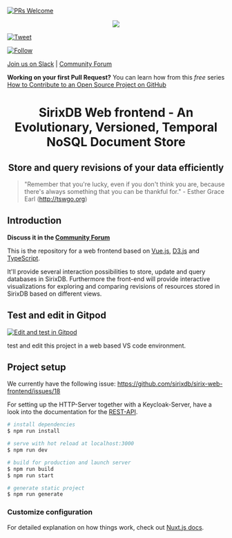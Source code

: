 [![PRs Welcome](https://img.shields.io/badge/PRs-welcome-brightgreen.svg?style=flat-square)](http://makeapullrequest.com)

<p align="center"><img src="https://raw.githubusercontent.com/sirixdb/sirix/master/logo.png"/></p>

[![Tweet](https://img.shields.io/twitter/url/http/shields.io.svg?style=social)](https://twitter.com/intent/tweet?text=SirixDB+-+a+storage+system%2C+which+creates+%28very+small-sized%29+snapshots+of+your+data+on+every+transaction-commit+through+the+implementation+of+a+novel+sliding+snapshot+algorithm.&url=http://sirix.io&via=sirix&hashtags=versioning,diffing,xml,kotlin,coroutines,vertx)

[![Follow](https://img.shields.io/twitter/follow/sirixdb.svg?style=social)](https://twitter.com/sirixdb)

[Join us on Slack](https://join.slack.com/t/sirixdb/shared_invite/enQtNjI1Mzg4NTY4ODUzLTE3NmRhMWRiNWEzMjQ0NjAxNTZlODBhMTQzMWM2Nzc5MThkMjlmMzI0ODRlNGE0ZDgxNDcyODhlZDRhYjM2N2U) | [Community Forum](https://sirix.discourse.group/)

**Working on your first Pull Request?** You can learn how from this *free* series [How to Contribute to an Open Source Project on GitHub](https://egghead.io/series/how-to-contribute-to-an-open-source-project-on-github)

<h1 align="center">SirixDB Web frontend - An Evolutionary, Versioned, Temporal NoSQL Document Store</h1>
<h2 align="center">Store and query revisions of your data efficiently</h2>

>"Remember that you're lucky, even if you don't think you are, because there's always something that you can be thankful for." - Esther Grace Earl (http://tswgo.org)

## Introduction

**Discuss it in the [Community Forum](https://sirix.discourse.group)**

This is the repository for a web frontend based on [Vue.js](https://vuejs.org), [D3.js](https://d3js.org) and [TypeScript](https://www.typescriptlang.org).

It'll provide several interaction possibilities to store, update and query databases in SirixDB. Furthermore the front-end will provide interactive visualizations for exploring and comparing revisions of resources stored in SirixDB based on different views.
## Test and edit in Gitpod
[![Edit and test in Gitpod](https://gitpod.io/button/open-in-gitpod.svg)](https://gitpod.io/#https://github.com/sirixdb/sirix-web-frontend)

test and edit this project in a web based VS code environment.
## Project setup
We currently have the following issue: https://github.com/sirixdb/sirix-web-frontend/issues/18

For setting up the HTTP-Server together with a Keycloak-Server, have a look into the documentation for the [REST-API](https://sirix.io/rest-api.html).

``` bash
# install dependencies
$ npm run install

# serve with hot reload at localhost:3000
$ npm run dev

# build for production and launch server
$ npm run build
$ npm run start

# generate static project
$ npm run generate
```

### Customize configuration
For detailed explanation on how things work, check out [Nuxt.js docs](https://nuxtjs.org).
